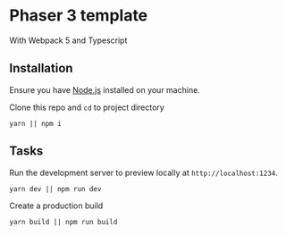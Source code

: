 # Phaser 3 template

With Webpack 5 and Typescript

## Installation

Ensure you have [Node.js](https://nodejs.org/en/) installed on your machine.

Clone this repo and `cd` to project directory

```
yarn || npm i
```

## Tasks

Run the development server to preview locally at `http://localhost:1234`.

```
yarn dev || npm run dev
```

Create a production build

```
yarn build || npm run build
```

